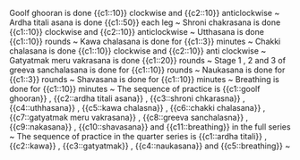 Goolf ghooran is done {{c1::10}} clockwise and {{c2::10}} anticlockwise ~
Ardha titali asana is done {{c1::50}} each leg ~
Shroni chakrasana is done {{c1::10}} clockwise and {{c2::10}} anticlockwise ~
Utthasana is done {{c1::10}} rounds ~
Kawa chalasana is done for {{c1::3}} minutes ~
Chakki chalasana is done {{c1::10}} clockwise and {{c2::10}} anti clockwise ~
Gatyatmak meru vakrasana is done {{c1::20}} rounds ~
Stage 1 , 2 and 3 of greeva sanchalasana is done for {{c1::10}} rounds ~
Naukasana is done for {{c1::3}} rounds ~
Shavasana is done for {{c1::10}} minutes ~
Breathing is done for {{c1::10}} minutes ~
The sequence of practice is {{c1::goolf ghooran}} , {{c2::ardha titali asana}} , {{c3::shroni chkarasna}} , {{c4::uthhasana}} , {{c5::kawa chalasna}} , {{c6::chakki chalasana}} , {{c7::gatyatmak meru vakrasana}} , {{c8::greeva sanchalasna}} , {{c9::nakasana}} , {{c10::shavasana}} and {{c11::breathing}} in the full series ~
The sequence of practice in the quarter series is {{c1::ardha titali}} , {{c2::kawa}} , {{c3::gatyatmak}} , {{c4::naukasana}} and {{c5::breathing}} ~
